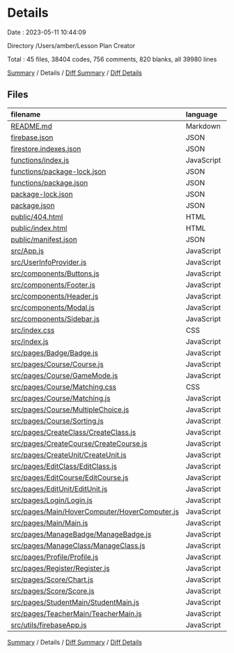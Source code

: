 # Details

Date : 2023-05-11 10:44:09

Directory /Users/amber/Lesson Plan Creator

Total : 45 files,  38404 codes, 756 comments, 820 blanks, all 39980 lines

[Summary](results.md) / Details / [Diff Summary](diff.md) / [Diff Details](diff-details.md)

## Files
| filename | language | code | comment | blank | total |
| :--- | :--- | ---: | ---: | ---: | ---: |
| [README.md](/README.md) | Markdown | 38 | 0 | 33 | 71 |
| [firebase.json](/firebase.json) | JSON | 7 | 29 | 0 | 36 |
| [firestore.indexes.json](/firestore.indexes.json) | JSON | 4 | 0 | 1 | 5 |
| [functions/index.js](/functions/index.js) | JavaScript | 34 | 6 | 6 | 46 |
| [functions/package-lock.json](/functions/package-lock.json) | JSON | 6,140 | 0 | 1 | 6,141 |
| [functions/package.json](/functions/package.json) | JSON | 23 | 0 | 1 | 24 |
| [package-lock.json](/package-lock.json) | JSON | 23,669 | 0 | 1 | 23,670 |
| [package.json](/package.json) | JSON | 58 | 0 | 1 | 59 |
| [public/404.html](/public/404.html) | HTML | 32 | 0 | 2 | 34 |
| [public/index.html](/public/index.html) | HTML | 26 | 0 | 1 | 27 |
| [public/manifest.json](/public/manifest.json) | JSON | 25 | 0 | 1 | 26 |
| [src/App.js](/src/App.js) | JavaScript | 121 | 0 | 11 | 132 |
| [src/UserInfoProvider.js](/src/UserInfoProvider.js) | JavaScript | 66 | 0 | 6 | 72 |
| [src/components/Buttons.js](/src/components/Buttons.js) | JavaScript | 246 | 0 | 20 | 266 |
| [src/components/Footer.js](/src/components/Footer.js) | JavaScript | 29 | 0 | 5 | 34 |
| [src/components/Header.js](/src/components/Header.js) | JavaScript | 52 | 0 | 8 | 60 |
| [src/components/Modal.js](/src/components/Modal.js) | JavaScript | 17 | 0 | 3 | 20 |
| [src/components/Sidebar.js](/src/components/Sidebar.js) | JavaScript | 176 | 0 | 14 | 190 |
| [src/index.css](/src/index.css) | CSS | 13 | 0 | 2 | 15 |
| [src/index.js](/src/index.js) | JavaScript | 12 | 0 | 3 | 15 |
| [src/pages/Badge/Badge.js](/src/pages/Badge/Badge.js) | JavaScript | 214 | 0 | 24 | 238 |
| [src/pages/Course/Course.js](/src/pages/Course/Course.js) | JavaScript | 523 | 14 | 50 | 587 |
| [src/pages/Course/GameMode.js](/src/pages/Course/GameMode.js) | JavaScript | 370 | 0 | 36 | 406 |
| [src/pages/Course/Matching.css](/src/pages/Course/Matching.css) | CSS | 98 | 0 | 13 | 111 |
| [src/pages/Course/Matching.js](/src/pages/Course/Matching.js) | JavaScript | 148 | 21 | 19 | 188 |
| [src/pages/Course/MultipleChoice.js](/src/pages/Course/MultipleChoice.js) | JavaScript | 94 | 1 | 7 | 102 |
| [src/pages/Course/Sorting.js](/src/pages/Course/Sorting.js) | JavaScript | 178 | 0 | 18 | 196 |
| [src/pages/CreateClass/CreateClass.js](/src/pages/CreateClass/CreateClass.js) | JavaScript | 645 | 0 | 55 | 700 |
| [src/pages/CreateCourse/CreateCourse.js](/src/pages/CreateCourse/CreateCourse.js) | JavaScript | 210 | 254 | 22 | 486 |
| [src/pages/CreateUnit/CreateUnit.js](/src/pages/CreateUnit/CreateUnit.js) | JavaScript | 734 | 1 | 39 | 774 |
| [src/pages/EditClass/EditClass.js](/src/pages/EditClass/EditClass.js) | JavaScript | 559 | 0 | 55 | 614 |
| [src/pages/EditCourse/EditCourse.js](/src/pages/EditCourse/EditCourse.js) | JavaScript | 199 | 218 | 22 | 439 |
| [src/pages/EditUnit/EditUnit.js](/src/pages/EditUnit/EditUnit.js) | JavaScript | 746 | 0 | 38 | 784 |
| [src/pages/Login/Login.js](/src/pages/Login/Login.js) | JavaScript | 285 | 0 | 22 | 307 |
| [src/pages/Main/HoverComputer/HoverComputer.js](/src/pages/Main/HoverComputer/HoverComputer.js) | JavaScript | 129 | 0 | 23 | 152 |
| [src/pages/Main/Main.js](/src/pages/Main/Main.js) | JavaScript | 310 | 12 | 32 | 354 |
| [src/pages/ManageBadge/ManageBadge.js](/src/pages/ManageBadge/ManageBadge.js) | JavaScript | 271 | 0 | 33 | 304 |
| [src/pages/ManageClass/ManageClass.js](/src/pages/ManageClass/ManageClass.js) | JavaScript | 185 | 0 | 18 | 203 |
| [src/pages/Profile/Profile.js](/src/pages/Profile/Profile.js) | JavaScript | 137 | 191 | 15 | 343 |
| [src/pages/Register/Register.js](/src/pages/Register/Register.js) | JavaScript | 183 | 0 | 18 | 201 |
| [src/pages/Score/Chart.js](/src/pages/Score/Chart.js) | JavaScript | 219 | 3 | 26 | 248 |
| [src/pages/Score/Score.js](/src/pages/Score/Score.js) | JavaScript | 225 | 0 | 37 | 262 |
| [src/pages/StudentMain/StudentMain.js](/src/pages/StudentMain/StudentMain.js) | JavaScript | 370 | 0 | 30 | 400 |
| [src/pages/TeacherMain/TeacherMain.js](/src/pages/TeacherMain/TeacherMain.js) | JavaScript | 567 | 0 | 42 | 609 |
| [src/utils/firebaseApp.js](/src/utils/firebaseApp.js) | JavaScript | 17 | 6 | 6 | 29 |

[Summary](results.md) / Details / [Diff Summary](diff.md) / [Diff Details](diff-details.md)